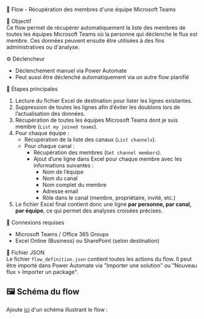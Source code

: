 👥 Flow - Récupération des membres d'une équipe Microsoft Teams

🎯 Objectif  
Ce flow permet de récupérer automatiquement la liste des membres de toutes les équipes Microsoft Teams où la personne qui déclenche le flux est membre. Ces données peuvent ensuite être utilisées à des fins administratives ou d'analyse. 

⚙️ Déclencheur  
- Déclenchement manuel via Power Automate
- Peut aussi être déclenché automatiquement via un autre flow planifié

🔁 Étapes principales  
1. Lecture du fichier Excel de destination pour lister les lignes existantes.  
2. Suppression de toutes les lignes afin d’éviter les doublons lors de l’actualisation des données.  
3. Récupération de toutes les équipes Microsoft Teams dont je suis membre (`List my joined teams`).  
4. Pour chaque équipe :
   - Récupération de la liste des canaux (`List channels`).  
   - Pour chaque canal :
     - Récupération des membres (`Get channel members`).  
     - Ajout d’une ligne dans Excel pour chaque membre avec les informations suivantes :  
       - Nom de l’équipe  
       - Nom du canal  
       - Nom complet du membre  
       - Adresse email  
       - Rôle dans le canal (membre, propriétaire, invité, etc.)
5. Le fichier Excel final contient donc une ligne **par personne, par canal, par équipe**, ce qui permet des analyses croisées précises.

🔐 Connexions requises  
- Microsoft Teams / Office 365 Groups  
- Excel Online (Business) ou SharePoint (selon destination)

📄 Fichier JSON  
Le fichier `flow_definition.json` contient toutes les actions du flow. Il peut être importé dans Power Automate via "Importer une solution" ou "Nouveau flux > Importer un package".


## 🖼️ Schéma du flow
Ajoute [ici](./Schema_flux.png) d'un schéma illustrant le flow :
